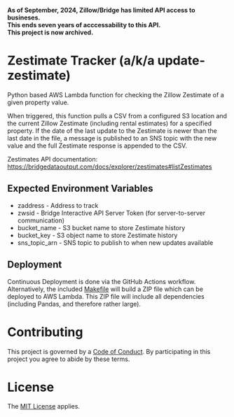**As of September, 2024, Zillow/Bridge has limited API access to busineses.<br/>This ends seven years of acccessability to this API.<br/>This project is now archived.**

Zestimate Tracker (a/k/a update-zestimate)
==========================================

Python based AWS Lambda function for checking the Zillow Zestimate of a 
given property value.

When triggered, this function pulls a CSV from a configured S3 location 
and the current Zillow Zestimate (including rental estimates) for a 
specified property. If the date of the last update to the Zestimate is 
newer than the last date in the file, a message is published to an 
SNS topic with the new value and the full Zestimate response is 
appended to the CSV.

Zestimates API documentation: https://bridgedataoutput.com/docs/explorer/zestimates#listZestimates

Expected Environment Variables
------------------------------

+ zaddress - Address to track
+ zwsid - Bridge Interactive API Server Token (for server-to-server communication)
+ bucket_name - S3 bucket name to store Zestimate history
+ bucket_key - S3 object name to store Zestimate history
+ sns_topic_arn - SNS topic to publish to when new updates available

Deployment
----------

Continuous Deployment is done via the GitHub Actions workflow. Alternatively, 
the included [Makefile](./Makefile) will build a ZIP file which can be 
deployed to AWS Lambda. This ZIP file will include all dependencies 
(including Pandas, and therefore rather large).

Contributing
============

This project is governed by a [Code of Conduct](./CODE_OF_CONDUCT.md). By 
participating in this project you agree to abide by these terms.

License
=======

The [MIT License](LICENSE) applies.
